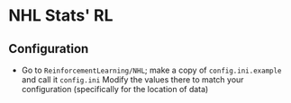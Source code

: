 # NHL Stats' RL

## Configuration

* Go to `ReinforcementLearning/NHL`; make a copy of `config.ini.example` and call it `config.ini` Modify the values there to match your configuration (specifically for the location of data)

